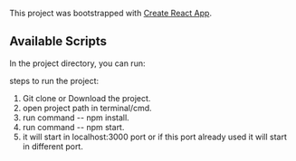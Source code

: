 This project was bootstrapped with [Create React App](https://github.com/facebook/create-react-app).

## Available Scripts

In the project directory, you can run:

steps to run the project:

1. Git clone or Download the project.
2. open project path in terminal/cmd.
3. run command -- npm install.
4. run command -- npm start.
5. it will start in localhost:3000 port or if this port already used it will start in different port. 
